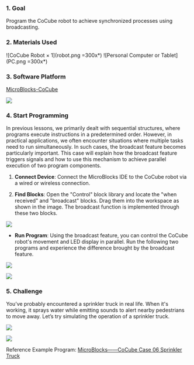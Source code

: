 ### 1. Goal

Program the CoCube robot to achieve synchronized processes using broadcasting.

### 2. Materials Used

![CoCube Robot × 1](robot.png =300x*) ![Personal Computer or Tablet](PC.png =300x*)

### 3. Software Platform

[MicroBlocks-CoCube](https://microblocks.fun/run/microblocks.html#scripts=GP%20Scripts%0Adepends%20%27CoCube%27)

![](image.png)

### 4. Start Programming

In previous lessons, we primarily dealt with sequential structures, where programs execute instructions in a predetermined order. However, in practical applications, we often encounter situations where multiple tasks need to run simultaneously. In such cases, the broadcast feature becomes particularly important. This case will explain how the broadcast feature triggers signals and how to use this mechanism to achieve parallel execution of two program components.

1. **Connect Device**: Connect the MicroBlocks IDE to the CoCube robot via a wired or wireless connection.

2. **Find Blocks**: Open the "Control" block library and locate the "when received" and "broadcast" blocks. Drag them into the workspace as shown in the image. The broadcast function is implemented through these two blocks.

![](image-1.png)

* **Run Program**: Using the broadcast feature, you can control the CoCube robot's movement and LED display in parallel. Run the following two programs and experience the difference brought by the broadcast feature.

![](allScripts7227041.png)

![](allScripts7476361.png)

### 5. Challenge

You’ve probably encountered a sprinkler truck in real life. When it's working, it sprays water while emitting sounds to alert nearby pedestrians to move away. Let’s try simulating the operation of a sprinkler truck.

![](allScripts475744.png)

![](<broadcast_car.gif>)

Reference Example Program: [MicroBlocks——CoCube Case 06 Sprinkler Truck](https://microblocks.fun/run/microblocks.html#scripts=GP%20Scripts%0Adepends%20%27CoCube%27%20%27LED%20Display%27%20%27Tone%27%0A%0Ascript%20354%20110%20%7B%0AwhenButtonPressed%20%27A%27%0Aforever%20%7B%0A%20%20sendBroadcast%20%27go%21%27%0A%20%20%27CoCube%20move%20to%27%20100%2050%2015%0A%20%20sendBroadcast%20%27go%21%27%0A%20%20%27CoCube%20move%20to%27%20200%2050%2015%0A%20%20sendBroadcast%20%27go%21%27%0A%20%20%27CoCube%20move%20to%27%20200%20150%2015%0A%20%20sendBroadcast%20%27go%21%27%0A%20%20%27CoCube%20move%20to%27%20100%20150%2015%0A%20%20sendBroadcast%20%27go%21%27%0A%7D%0A%7D%0A%0Ascript%20733%20107%20%7B%0AwhenBroadcastReceived%20%27go%21%27%0Ascroll_text%20%27careful%27%2020%0A%7D%0A%0Ascript%20733%20253%20%7B%0AwhenBroadcastReceived%20%27go%21%27%0Afor%20i%2050%20%7B%0A%20%20playMIDIKey%20%28i%20%2B%2050%29%2020%0A%7D%0A%7D%0A%0A)